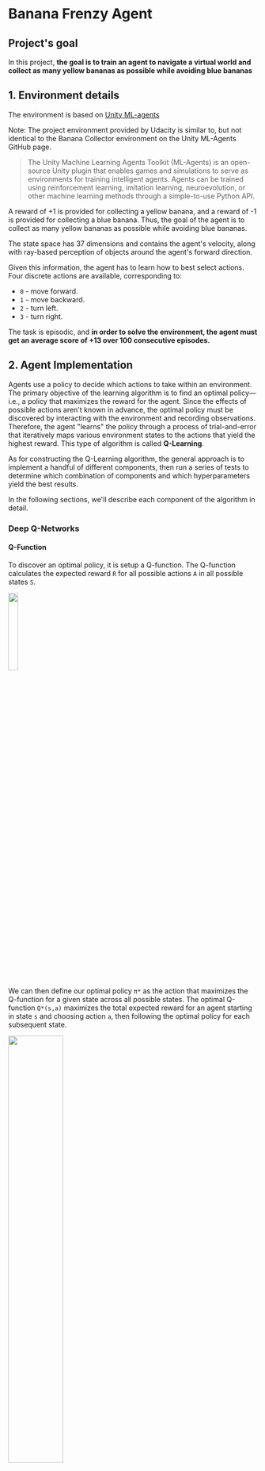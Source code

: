 # Banana Frenzy Agent

## Project's goal

In this project, **the goal is to train an agent to navigate a virtual world and collect as many yellow bananas as possible while avoiding blue bananas**


## 1. Environment details

The environment is based on [Unity ML-agents](https://github.com/Unity-Technologies/ml-agents)

Note: The project environment provided by Udacity is similar to, but not identical to the Banana Collector environment on the Unity ML-Agents GitHub page.

> The Unity Machine Learning Agents Toolkit (ML-Agents) is an open-source Unity plugin that enables games and simulations to serve as environments for training intelligent agents. Agents can be trained using reinforcement learning, imitation learning, neuroevolution, or other machine learning methods through a simple-to-use Python API.

A reward of +1 is provided for collecting a yellow banana, and a reward of -1 is provided for collecting a blue banana. Thus, the goal of the agent is to collect as many yellow bananas as possible while avoiding blue bananas.

The state space has 37 dimensions and contains the agent's velocity, along with ray-based perception of objects around the agent's forward direction.

Given this information, the agent has to learn how to best select actions. Four discrete actions are available, corresponding to:

- `0` - move forward.
- `1` - move backward.
- `2` - turn left.
- `3` - turn right.

The task is episodic, and **in order to solve the environment, the agent must get an average score of +13 over 100 consecutive episodes.**

## 2. Agent Implementation
Agents use a policy to decide which actions to take within an environment. The primary objective of the learning algorithm is to find an optimal policy&mdash;i.e., a policy that maximizes the reward for the agent. Since the effects of possible actions aren't known in advance, the optimal policy must be discovered by interacting with the environment and recording observations. Therefore, the agent "learns" the policy through a process of trial-and-error that iteratively maps various environment states to the actions that yield the highest reward. This type of algorithm is called **Q-Learning**.

As for constructing the Q-Learning algorithm, the general approach is to implement a handful of different components, then run a series of tests to determine which combination of components and which hyperparameters yield the best results.

In the following sections, we'll describe each component of the algorithm in detail.

### Deep Q-Networks

#### Q-Function
To discover an optimal policy, it is setup a Q-function. The Q-function calculates the expected reward `R` for all possible actions `A` in all possible states `S`.

<img src="assets/Q-function_dimension.png" width="20%"
align="top-centre" alt="" title="Q-function" />

We can then define our optimal policy `π*` as the action that maximizes the Q-function for a given state across all possible states. The optimal Q-function `Q*(s,a)` maximizes the total expected reward for an agent starting in state `s` and choosing action `a`, then following the optimal policy for each subsequent state.

<img src="assets/optimal-policy-equation.png" width="47%" align="top-left" alt="" title="Optimal Policy Equation" />

In order to discount returns at future time steps, the Q-function can be expanded to include the hyperparameter gamma `γ`.

<img src="assets/optimal-action-value-function_discountFactor.png" width="67%" align="top-left" alt="" title="Optimal Action Value Function" />

#### Epsilon-Greedy Algorithm
One challenge with the Q-function above is choosing which action to take while the agent is still learning the optimal policy. Should the agent choose an action based on the Q-values observed thus far? Or, should the agent try a new action in hopes of earning a higher reward? This is known as the **exploration vs. exploitation dilemma**.

To address this, it has been implemented an **𝛆-greedy algorithm**. This algorithm allows the agent to systematically manage the exploration vs. exploitation trade-off. The agent "explores" by picking a random action with some probability epsilon `𝛜`. However, the agent continues to "exploit" its knowledge of the environment by choosing actions based on the policy with probability (1-𝛜).

Furthermore, the value of epsilon is purposely decayed over time, so that the agent favors exploration during its initial interactions with the environment, but increasingly favors exploitation as it gains more experience. The starting and ending values for epsilon, and the rate at which it decays are three hyperparameters that are later tuned during experimentation.

You can find the 𝛆-greedy logic implemented as part of the `agent.act()` method [here](C:\Users\rovaa\github\DRL_p1_navigation_Udacity\agent.py#L65) in `agent.py` of the source code.

#### Deep Q-Network (DQN)
With Deep Q-Learning, a deep neural network is used to approximate the Q-function. Given a network `F`, finding an optimal policy is a matter of finding the best weights `w` such that `F(s,a,w) ≈ Q(s,a)`.

The neural network architecture used for this project can be found [here](C:\Users\rovaa\github\DRL_p1_navigation_Udacity\model.py#L5) in the `model.py` file of the source code. The network contains three fully connected layers with 64, 64, and 4 nodes respectively. Testing of bigger networks (more nodes) and deeper networks (more layers) did not produce better results.

As for the network inputs, rather than feeding-in sequential batches of experience tuples, I randomly sample from a history of experiences using an approach called Experience Replay.

##### Algorithm implementation

<img src="assets/DQN_algorithm.png" width="80%" align="top-left" alt="" title="Optimal Policy Equation" />

This algorithm screenshot is taken from the [Deep Reinforcement Learning Nanodegree course](https://www.udacity.com/course/deep-reinforcement-learning-nanodegree--nd893)

The implementation of the algorithm may be found in [here](model.py)

### Enhanced Variants of DQN algorithm

The following variants are intended to cover issues of the basic performance of DQN algorithm, trying to enhance that performance.

#### Double Deep Q-Network (DDQN)
One issue with Deep Q-Networks is they can overestimate Q-values (see [Thrun & Schwartz, 1993](https://www.ri.cmu.edu/pub_files/pub1/thrun_sebastian_1993_1/thrun_sebastian_1993_1.pdf)). The accuracy of the Q-values depends on which actions have been tried and which states have been explored. If the agent hasn't gathered enough experiences, the Q-function will end up selecting the maximum value from a noisy set of reward estimates. Early in the learning process, this can cause the algorithm to propagate incidentally high rewards that were obtained by chance (exploding Q-values). This could also result in fluctuating Q-values later in the process.

<img src="assets/overestimating-Q-values.png" width="35%" align="top-left" alt="" title="Overestimating Q-values" />


We can address this issue using Double Q-Learning, where one set of parameters `w` is used to select the best action, and another set of parameters `w'` is used to evaluate that action.  

<img src="assets/DDQN-slide.png" width="30%" align="top-left" alt="" title="DDQN" />

The DDQN implementation can be found [here](C:\Users\rovaa\github\DRL_p1_navigation_Udacity\agent.py#L97) in the `agent.py` file of the source code.


#### Dueling Agents
Dueling networks utilize two streams: one that estimates the state value function `V(s)`, and another that estimates the advantage for each action `A(s,a)`. These two values are then combined to obtain the desired Q-values.  

<img src="assets/dueling-networks-slide.png" width="60%" align="top-left" alt="" title="DDQN" />

The reasoning behind this approach is that state values don't change much across actions, so it makes sense to estimate them directly. However, we still want to measure the impact that individual actions have in each state, hence the need for the advantage function.

The dueling agents are implemented within the fully connected layers [here](C:\Users\rovaa\github\DRL_p1_navigation_Udacity\model.py#L36) in the `model.py` file of the source code.

##### &nbsp;

## 3. Adjusting the Hyperparameters
To experiment with how the Agent learns through distinct parameters, you can tune these variables:  

**1.** In the **Navigation.ipynb** file  

* **n_episodes**: Maximum number of training episodes
* **max_t**: Maximum number of timesteps per episode
* **eps_start**: Starting value of epsilon, for epsilon-greedy action selection
* **eps_end**: Minimum value of epsilon. (Eps-Greedy Ploicy)
* **eps_decay**: Multiplicative factor (per episode) for decreasing epsilon  
* **train_mode(bool)**: if 'True' set environment to training mode. (Instead of just execute trained weights)
* **ckt_path(string)**: It is the path where have to be saved the weights of the trained agent
* **episode_Stop(bool)**: if True, the simulation stops when target is reached.
* **save_weights(bool)**: if 'True' save weights of the trained model.


**2.** In the **dqn_agent.py** file

* **BUFFER_SIZE**: Replay buffer size
* **BATCH_SIZE**: Minibatch size
* **GAMMA**: Discount factor for expected rewards
* **TAU**: Multiplicative factor for updating the target network weights
* **LR**: Learning rate
* **UPDATE_EVERY**: How often to update the network

## 4. Results obtained

There have been carried out several tests to evaluate different performance

### DQN algorithm performance


First of all it has been tested the number of episodes in which the algorithm gets the 13 average scores in the last 100 episodes. Without DoubleDQN or Duelling and with the standard hyperparameters proposed in the DRL Udacity course.
```
n_episodes: 1000
max_t:1000
eps_start:1.0
eps_end:0.01
eps_decay:0.995
train_mode(bool):True
ckt_path(string):pth_checkpoints/checkpoint.pth
target_Stop(bool):True
save_weights(bool):True
```
![DQN_standard](./assets/DQN_Standard.png)
```
Episode 100	Average Score: 1.03
 Saving weights at episode 100
Episode 200	Average Score: 4.31
 Saving weights at episode 200
Episode 300	Average Score: 7.80
 Saving weights at episode 300
Episode 400	Average Score: 10.74
 Saving weights at episode 400
Episode 500	Average Score: 12.91
 Saving weights at episode 500
Episode 516	Average Score: 13.01
Environment solved in 416 episodes!	Average Score: 13.01

Total Training time = 10.9 min
```

### DQN algorithm eps_Decay sensibility tests
In this test it is measured the sensibility to the eps_Decay value and to evaluate the average scores evolution in the episodes.
```
n_episodes: 1000
max_t:1000
eps_start:1.0
eps_end:0.01
eps_decay=[0.995, 0.975, 0.955, 0.935, 0.915]
train_mode(bool):True
ckt_path(string):pth_checkpoints/checkpoint.pth
target_Stop(bool):True
save_weights(bool):True
```
![eps_decay_evolution_standard](./assets/decay_eps_episode_1000.png)



### DDQN algorithm performance
The evaluation of the DDQN algorithm performance
```
n_episodes: 1000
max_t:1000
eps_start:1.0
eps_end:0.01
eps_decay:0.995
train_mode(bool):True
ckt_path(string):pth_checkpoints/checkpoint_DDQN.pth
target_Stop(bool):True
save_weights(bool):True
```

![DDQN_Standard](./assets/DDQN_Standard.png)

```
Episode 100	Average Score: 0.77
 Saving weights at episode 100
Episode 200	Average Score: 4.52
 Saving weights at episode 200
Episode 300	Average Score: 7.76
 Saving weights at episode 300
Episode 400	Average Score: 10.45
 Saving weights at episode 400
Episode 496	Average Score: 13.02
Environment solved in 396 episodes!	Average Score: 13.02

Total Training time = 10.5 min
```

### Duelling algorithm performance

```
n_episodes: 1000
max_t:1000
eps_start:1.0
eps_end:0.01
eps_decay:0.995
train_mode(bool):True
ckt_path(string):pth_checkpoints/checkpoint_Duelling.pth
target_Stop(bool):True
save_weights(bool):True
```
![Duelling_Standard](./assets/Duelling_Standard.png)

```
Episode 100	Average Score: 0.30
 Saving weights at episode 100
Episode 200	Average Score: 3.27
 Saving weights at episode 200
Episode 300	Average Score: 6.79
 Saving weights at episode 300
Episode 400	Average Score: 9.67
 Saving weights at episode 400
Episode 500	Average Score: 12.66
 Saving weights at episode 500
Episode 510	Average Score: 13.00
Environment solved in 410 episodes!	Average Score: 13.00

Total Training time = 11.1 min
```

### DDQN and Duelling algorithm performance

```
n_episodes: 1000
max_t:1000
eps_start:1.0
eps_end:0.01
eps_decay:0.995
train_mode(bool):True
ckt_path(string):pth_checkpoints/checkpoint_DDQN_Duel.pth
target_Stop(bool):True
save_weights(bool):True
```
![DDQN_Duel_Standard](./assets/DDQN_Duel_Standard.png)

```

Episode 100	Average Score: 0.53
 Saving weights at episode 100
Episode 200	Average Score: 3.79
 Saving weights at episode 200
Episode 300	Average Score: 7.70
 Saving weights at episode 300
Episode 400	Average Score: 10.86
 Saving weights at episode 400
Episode 490	Average Score: 13.01
Environment solved in 390 episodes!	Average Score: 13.01
```


## 5. Future lines of work

- **Evaluate more hyperparameters sensibility** &mdash; As it has been evaluated the performance of the algorithm for several eps_deacys values, it could be tested other hyperparamenters as the mínimum or maximum value of epsilon.
- **Test the replay buffer** &mdash; Implement a way to enable/disable the replay buffer. As mentioned before, all agents utilized the replay buffer. Therefore, the test results don't measure the impact the replay buffer has on performance.
- **Add *prioritized* experience replay** &mdash; Rather than selecting experience tuples randomly, prioritized replay selects experiences based on a priority value that is correlated with the magnitude of error. This can improve learning by increasing the probability that rare and important experience vectors are sampled. The prioritized experience replay is explained in more detail in [here](https://arxiv.org/abs/1511.05952).
- **Implementing multi-step bootstrap targets** &mdash; This approach is explained [here](https://arxiv.org/abs/1602.01783).

##### &nbsp;
##### &nbsp;
